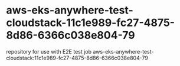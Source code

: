 # aws-eks-anywhere-test-cloudstack-11c1e989-fc27-4875-8d86-6366c038e804-79
repository for use with E2E test job aws-eks-anywhere-test-cloudstack:11c1e989-fc27-4875-8d86-6366c038e804-79

